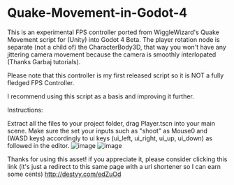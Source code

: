 # Quake-Movement-in-Godot-4
This is an experimental FPS controller ported from WiggleWizard's Quake Movement script for (Unity) into Godot 4 Beta. The player rotation node is separate (not a child of) the CharacterBody3D, that way you won't have any jittering camera movement because the camera is smoothly interlopated (Thanks Garbaj tutorials).

Please note that this controller is my first released script so it is NOT a fully fledged FPS Controller.

I recommend using this script as a basis and improving it further.

Instructions:

Extract all the files to your project folder, drag Player.tscn into your main scene.
Make sure the set your inputs such as "shoot" as Mouse0 and (WASD keys) accordingly to ui keys (ui_left, ui_right, ui_up, ui_down) as followed in the editor.
![image](https://user-images.githubusercontent.com/32967925/190875146-56ea4db3-da53-44c8-b34f-0240ba8fcd47.png)
![image](https://user-images.githubusercontent.com/32967925/190875132-d72201f1-dc18-49dc-9c86-30b7a0c72c33.png)

Thanks for using this asset!
if you appreciate it, please consider clicking this link (it's just a redirect to this same page with a url shortener so I can earn some cents)
 http://destyy.com/edZuOd
